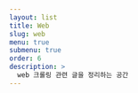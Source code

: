 ```yaml
---
layout: list
title: Web
slug: web
menu: true
submenu: true
order: 6
description: >
  web 크롤링 관련 글을 정리하는 공간
---
```

